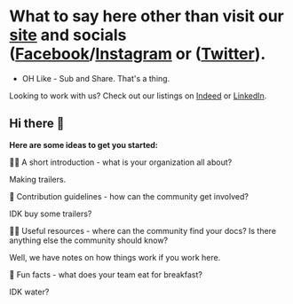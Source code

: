 # What to say here other than visit our [site](https://www.karavantrailers.com/) and socials ([Facebook](https://www.facebook.com/KaravanTrailers)/[Instagram](https://www.instagram.com/karavan_trailers/) or ([Twitter](https://twitter.com/KaravanTrailers)).
 + OH Like - Sub and Share. That's a thing.

Looking to work with us? Check out our listings on [Indeed](https://www.indeed.com/cmp/Karavan-Trailers,-LLC/) or [LinkedIn](https://www.linkedin.com/company/karavan-trailers-llc/).
 
 ## Hi there 👋



**Here are some ideas to get you started:**

🙋‍♀️ A short introduction - what is your organization all about?

Making trailers.

🌈 Contribution guidelines - how can the community get involved?

IDK buy some trailers?

👩‍💻 Useful resources - where can the community find your docs? Is there anything else the community should know?

Well, we have notes on how things work if you work here.

🍿 Fun facts - what does your team eat for breakfast?

IDK water?
